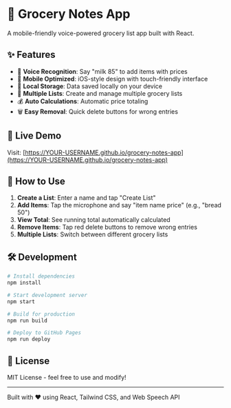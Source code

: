 # 📱 Grocery Notes App

A mobile-friendly voice-powered grocery list app built with React.

## ✨ Features

- 🎤 **Voice Recognition**: Say "milk 85" to add items with prices
- 📱 **Mobile Optimized**: iOS-style design with touch-friendly interface  
- 💾 **Local Storage**: Data saved locally on your device
- 📝 **Multiple Lists**: Create and manage multiple grocery lists
- 💰 **Auto Calculations**: Automatic price totaling
- 🗑️ **Easy Removal**: Quick delete buttons for wrong entries

## 🚀 Live Demo

Visit: [https://YOUR-USERNAME.github.io/grocery-notes-app](https://YOUR-USERNAME.github.io/grocery-notes-app)

## 📱 How to Use

1. **Create a List**: Enter a name and tap "Create List"
2. **Add Items**: Tap the microphone and say "item name price" (e.g., "bread 50")
3. **View Total**: See running total automatically calculated
4. **Remove Items**: Tap red delete buttons to remove wrong entries
5. **Multiple Lists**: Switch between different grocery lists

## 🛠️ Development

```bash
# Install dependencies
npm install

# Start development server
npm start

# Build for production
npm run build

# Deploy to GitHub Pages
npm run deploy
```

## 📄 License

MIT License - feel free to use and modify!

---

Built with ❤️ using React, Tailwind CSS, and Web Speech API